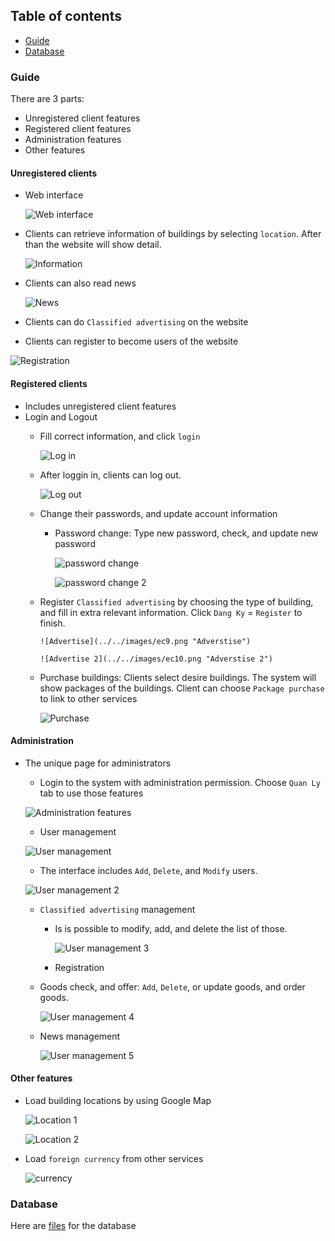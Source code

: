 

## Table of contents
* [Guide](#guide)
* [Database](#database)

### Guide
There are 3 parts:
* Unregistered client features
* Registered client features
* Administration features
* Other features

#### Unregistered clients
* Web interface

  ![Web interface](../../images/ec1.png "Web interface")
  
* Clients can retrieve information of buildings by selecting `location`. After than the website will show detail.

  ![Information](../../images/ec2.png "Information")
  
* Clients can also read news

  ![News](../../images/ec3.png "News")
  
* Clients can do `Classified advertising` on the website
* Clients can register to become users of the website

 ![Registration](../../images/ec4.png "Registration")

#### Registered clients
* Includes unregistered client features
* Login and Logout
  * Fill correct information, and click `login` 
  
    ![Log in](../../images/ec5.png "Log in")

  * After loggin in, clients can log out.
  
     ![Log out](../../images/ec6.png "Log out")

  * Change their passwords, and update account information
    * Password change: Type new password, check, and update new password

        ![password change](../../images/ec7.png "password change")
        
        ![password change 2](../../images/ec8.png "password change 2")

  * Register `Classified advertising` by choosing the type of building, and fill in extra relevant information. Click `Dang Ky` = `Register` to finish.
  
        ![Advertise](../../images/ec9.png "Adverstise")

        ![Advertise 2](../../images/ec10.png "Adverstise 2")
        
  * Purchase buildings: Clients select desire buildings. The system will show packages of the buildings. Client can choose `Package purchase` to link to other services
 
    ![Purchase](../../images/ec11.png "Purchase")

#### Administration
* The unique page for administrators
  * Login to the system with administration permission. Choose `Quan Ly` tab to use those features
 
   ![Administration features](../../images/ec12.png "Administration features")

  * User management

   ![User management](../../images/ec13.png "User management")
  
    * The interface includes `Add`, `Delete`, and `Modify` users.

   ![User management 2](../../images/ec14.png "User management 2")
  
  * `Classified advertising` management
    * Is is possible to modify, add, and delete the list of those.
    
      ![User management 3](../../images/ec15.png "User management 3") 

    * Registration
    
  * Goods check, and offer: `Add`, `Delete`, or update goods, and order goods.
  
    ![User management 4](../../images/ec16.png "User management 4") 

  * News management

    ![User management 5](../../images/ec17.png "User management 5") 
    
#### Other features

* Load building locations by using Google Map

  ![Location 1](../../images/ec18.png "Location 1") 

  ![Location 2](../../images/ec19.png "Location 2") 

* Load `foreign currency` from other services

  ![currency](../../images/ec20.png "Currency") 

### Database

Here are [files](/DB/) for the database
